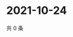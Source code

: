 # 2021-10-24

共 0 条

<!-- BEGIN WEIBO -->
<!-- 最后更新时间 Sun Oct 24 2021 03:06:52 GMT+0800 (China Standard Time) -->

<!-- END WEIBO -->
